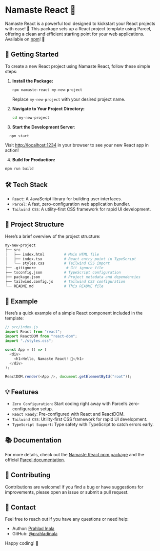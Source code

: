 # Namaste React 👋

Namaste React is a powerful tool designed to kickstart your React projects with ease! 🚀 This package sets up a React project template using Parcel, offering a clean and efficient starting point for your web applications. Available on [npm](https://www.npmjs.com/package/namaste-react)! 🌟

## 🚀 Getting Started

To create a new React project using Namaste React, follow these simple steps:

1. **Install the Package:**

   ```bash
   npx namaste-react my-new-project
   ```

   Replace `my-new-project` with your desired project name.

2. **Navigate to Your Project Directory:**

   ```bash
   cd my-new-project
   ```

3. **Start the Development Server:**

```bash
  npm start
```

Visit [http://localhost:1234](http://localhost:1234) in your browser to see your new React app in action!

4. **Build for Production:**

```bash
npm run build
```

## 🛠️ Tech Stack

- `React`: A JavaScript library for building user interfaces.
- `Parcel`: A fast, zero-configuration web application bundler.
- `Tailwind CSS`: A utility-first CSS framework for rapid UI development.

## 📁 Project Structure

Here’s a brief overview of the project structure:

```bash
my-new-project
├── src
│   ├── index.html         # Main HTML file
│   ├── index.tsx          # React entry point in TypeScript
│   └── styles.css         # Tailwind CSS import
├── .gitignore              # Git ignore file
├── tsconfig.json          # TypeScript configuration
├── package.json           # Project metadata and dependencies
├── tailwind.config.js     # Tailwind CSS configuration
└── README.md              # This README file

```

## 🧩 Example

Here’s a quick example of a simple React component included in the template:

```js
// src/index.js
import React from "react";
import ReactDOM from "react-dom";
import "./styles.css";

const App = () => (
  <div>
    <h1>Hello, Namaste React! 🙌</h1>
  </div>
);

ReactDOM.render(<App />, document.getElementById("root"));
```

## 💡 Features

- `Zero Configuration`: Start coding right away with Parcel’s zero-configuration setup.
- `React Ready`: Pre-configured with React and ReactDOM.
- `Tailwind CSS`: Utility-first CSS framework for rapid UI development.
- `TypeScript Support`: Type safety with TypeScript to catch errors early.

## 📚 Documentation

For more details, check out the [Namaste React npm package](https://www.npmjs.com/package/namaste-react) and the official [Parcel documentation](https://parceljs.org/).

## 🤝 Contributing

Contributions are welcome! If you find a bug or have suggestions for improvements, please open an issue or submit a pull request.

## 📧 Contact

Feel free to reach out if you have any questions or need help:

- Author: [Prahlad Inala](https://beta.prahladinala.in/)
- GitHub: [@prahladinala](https://github.com/prahladinala)

Happy coding! 🎉
